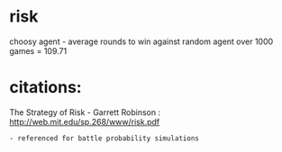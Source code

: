 # risk

choosy agent - average rounds to win against random agent over 1000 games = 109.71

# citations:

The Strategy of Risk - Garrett Robinson : http://web.mit.edu/sp.268/www/risk.pdf

	- referenced for battle probability simulations